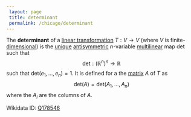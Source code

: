 ```yaml
---
 layout: page
 title: determinant
 permalink: /chicago/determinant
---
```

The **determinant** of a [linear transformation](https://defsmath.github.io/DefsMath/linear_transformation) $T: V\to V$ (where $V$ is finite-[dimensional](https://defsmath.github.io/DefsMath/dimension_of_vector_space)) is the [unique](https://defsmath.github.io/DefsMath/uniqueness_of_determinant) [antisymmetric](https://defsmath.github.io/DefsMath/antisymmetric) $n$-variable [multilinear](https://defsmath.github.io/DefsMath/multilinear) map $\text{det}$ such that $$\text{det}:(\mathbb R^n)^n \to \mathbb R$$ such that $\text{det}(e_1,\dots,e_n)=1$. It is defined for a the [matrix](https://defsmath.github.io/DefsMath/matrix_of_a_linear_transformation) $A$ of $T$ as $$\text{det}(A) = \text{det}(A_1,\dots,A_n)$$ where the $A_i$ are the columns of $A$.

Wikidata ID: [Q178546](https://www.wikidata.org/wiki/Q178546)
